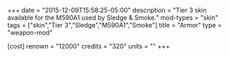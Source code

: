 +++
date = "2015-12-09T15:58:25-05:00"
description = "Tier 3 skin available for the M590A1 used by Sledge & Smoke."
mod-types = "skin"
tags = ["skin","Tier 3","Sledge","M590A1","Smoke"]
title = "Armor"
type = "weapon-mod"

[cost]
  renown = "12000"
  credits = "320"
  units = ""
+++
